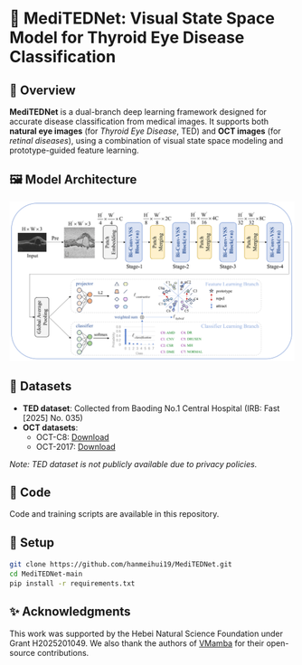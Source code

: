 # 📄 MediTEDNet: Visual State Space Model for Thyroid Eye Disease Classification

## 📌 Overview

**MediTEDNet** is a dual-branch deep learning framework designed for accurate disease classification from medical images. It supports both **natural eye images** (for *Thyroid Eye Disease*, TED) and **OCT images** (for *retinal diseases*), using a combination of visual state space modeling and prototype-guided feature learning.

## 🖼️ Model Architecture

![The overall architecture of the MediTEDNet.](./MediTEDNet.png)

## 📂 Datasets

- **TED dataset**: Collected from Baoding No.1 Central Hospital (IRB: Fast [2025] No. 035)  
- **OCT datasets**:  
  - OCT-C8: [Download](https://data.mendeley.com/datasets/obulisanaren/retinal-oct-c8)  
  - OCT-2017: [Download](https://data.mendeley.com/datasets/anashibrahim/oct2017)

*Note: TED dataset is not publicly available due to privacy policies.*

## 🧠 Code

Code and training scripts are available in this repository.

## 🔧 Setup

```bash
git clone https://github.com/hanmeihui19/MediTEDNet.git
cd MediTEDNet-main
pip install -r requirements.txt
```

## ✨ Acknowledgments
This work was supported by the Hebei Natural Science Foundation under Grant H2025201049.
We also thank the authors of [VMamba](https://github.com/MzeroMiko/VMamba) for their open-source contributions.
